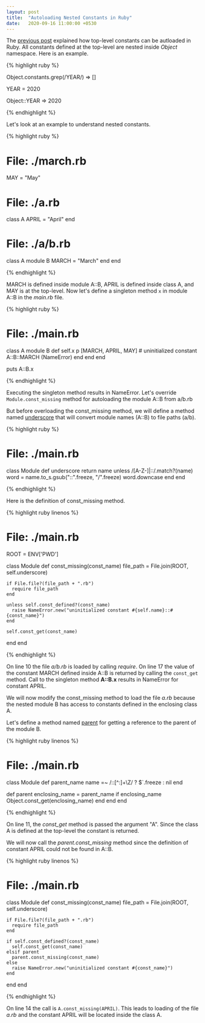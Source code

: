 ```yaml
---
layout: post
title:  "Autoloading Nested Constants in Ruby"
date:   2020-09-16 11:00:00 +0530
---
```


The [previous post](/blog/2020/09/constant-autoloading-in-ruby/) explained how top-level constants can be autloaded in Ruby. All constants defined at the top-level are nested inside
_Object_ namespace. Here is an example.

{% highlight ruby %}

Object.constants.grep(/YEAR/)
=> []

YEAR = 2020

Object::YEAR
=> 2020

{% endhighlight %}

Let's look at an example to understand nested constants.

{% highlight ruby %}

# File: ./march.rb
MAY = "May"

# File: ./a.rb
class A
  APRIL = "April"
end

# File: ./a/b.rb
class A
  module B
    MARCH = "March"
  end
end

{% endhighlight %}

MARCH is defined inside module A::B, APRIL is defined inside class A, and MAY is at the top-level. Now let's define a singleton method `x` in
module A::B in the _main.rb_ file.

{% highlight ruby %}

# File: ./main.rb
class A
  module B
    def self.x
      p [MARCH, APRIL, MAY]  # uninitialized constant A::B::MARCH (NameError)
    end
  end
end

puts A::B.x

{% endhighlight %}

Executing the singleton method results in NameError. Let's override `Module.const_missing` method for autoloading the module A::B from a/b.rb

But before overloading the const_missing method, we will define a method named [underscore][underscore_link] that will convert module names (A::B) to file paths (a/b).

{% highlight ruby %}

# File: ./main.rb
class Module
  def underscore
    return name unless /[A-Z-]|::/.match?(name)
    word = name.to_s.gsub("::".freeze, "/".freeze)
    word.downcase
  end
end

{% endhighlight %}


Here is the definition of const_missing method.

{% highlight ruby linenos %}

# File: ./main.rb

ROOT = ENV['PWD']

class Module
  def const_missing(const_name)
    file_path = File.join(ROOT, self.underscore)

    if File.file?(file_path + ".rb")
      require file_path
    end

    unless self.const_defined?(const_name)
      raise NameError.new("uninitialized constant #{self.name}::#{const_name}")
    end

    self.const_get(const_name)
  end
end

{% endhighlight %}

On line 10 the file _a/b.rb_ is loaded by calling _require_. On line 17 the value of the constant MARCH defined inside A::B is returned by calling the
`const_get` method. Call to the singleton method **A::B.x** results in NameError for constant APRIL.

We will now modify the const_missing method to load the file _a.rb_ because the nested module B has access to constants defined in the enclosing class A.

Let's define a method named [parent][parent_link] for getting a reference to the parent of the module B.


{% highlight ruby linenos %}

# File: ./main.rb

class Module
  def parent_name
    name =~ /::[^:]+\Z/ ? $`.freeze : nil
  end

  def parent
    enclosing_name = parent_name
    if enclosing_name
      Object.const_get(enclosing_name)
    end
  end
end

{% endhighlight %}

On line 11, the *const_get* method is passed the argument "A". Since the class A is defined at the top-level the constant is returned.

We will now call the *parent.const_missing* method since the definition of constant APRIL could not be found in A::B.

{% highlight ruby linenos %}

# File: ./main.rb

class Module
  def const_missing(const_name)
    file_path = File.join(ROOT, self.underscore)

    if File.file?(file_path + ".rb")
      require file_path
    end

    if self.const_defined?(const_name)
      self.const_get(const_name)
    elsif parent
      parent.const_missing(const_name)
    else
      raise NameError.new("uninitialized constant #{const_name}")
    end
  end
end

{% endhighlight %}

On line 14 the call is `A.const_missing(APRIL)`. This leads to loading of the file _a.rb_ and the constant APRIL will be located inside the class A.

[underscore_link]: https://github.com/rails/rails/blob/5-2-stable/activesupport/lib/active_support/inflector/methods.rb#L92
[parent_link]: https://github.com/rails/rails/blob/5-2-stable/activesupport/lib/active_support/core_ext/module/introspection.rb#L34
